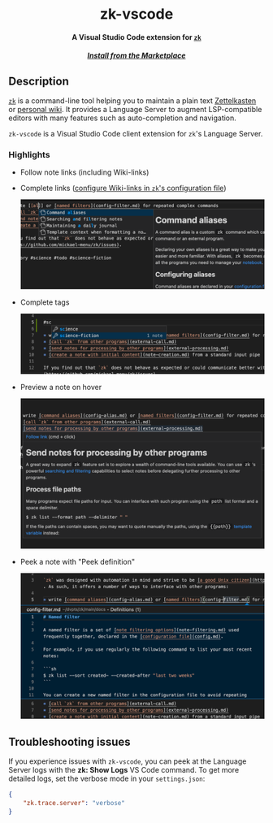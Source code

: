 <div align="center">
<h1>zk-vscode</h1>
<h4>A Visual Studio Code extension for <a href="https://github.com/mickael-menu/zk"><code>zk</code></a></h4>
<h5><a href="https://marketplace.visualstudio.com/items?itemName=mickael-menu.zk-vscode"><b>Install from the Marketplace</b></a></h5>
</div>


## Description

[`zk`](https://github.com/mickael-menu/zk) is a command-line tool helping you to maintain a plain text [Zettelkasten](https://zettelkasten.de/introduction/) or [personal wiki](https://en.wikipedia.org/wiki/Personal_wiki). It provides a Language Server to augment LSP-compatible editors with many features such as auto-completion and navigation.

`zk-vscode` is a Visual Studio Code client extension for `zk`'s Language Server.

### Highlights

* Follow note links (including Wiki-links)

* Complete links ([configure Wiki-links in `zk`'s configuration file](https://github.com/mickael-menu/zk/blob/main/docs/note-format.md))

    <img alt="Link completion" width="675px" src="media/screenshots/link-completion.png"/>

* Complete tags

    <img alt="Tag completion" width="675px" src="media/screenshots/tag-completion.png"/>

* Preview a note on hover

    <img alt="Hover" width="675px" src="media/screenshots/hover.png"/>

* Peek a note with "Peek definition"

    <img alt="Peek note" width="675px" src="media/screenshots/peek.png"/>

## Troubleshooting issues

If you experience issues with `zk-vscode`, you can peek at the Language Server logs with the **zk: Show Logs** VS Code command. To get more detailed logs, set the verbose mode in your `settings.json`:

```json
{
    "zk.trace.server": "verbose"
}
```